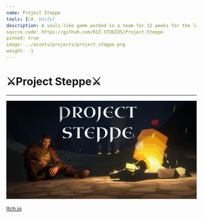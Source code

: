 ```yaml
---
name: Project Steppe
tools: [C#, Unity]
description: A souls-like game worked in a team for 12 weeks for the last trimester of year 3
source_code: https://github.com/RIZ-STUDIOS/Project-Steppe
pinned: true
image: ../assets/projects/project_steppe.png
weight: -1
---
```


# ⚔️Project Steppe⚔️

---

<img src="../assets/projects/project_steppe.png"/>




[Itch.io](https://wardflame.itch.io/project-steppe)